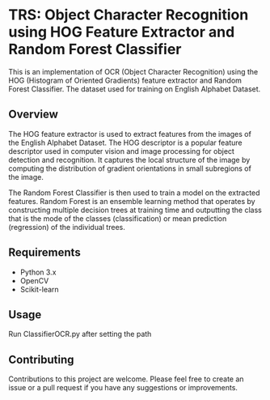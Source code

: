 # TRS: Object Character Recognition using HOG Feature Extractor and Random Forest Classifier

This is an implementation of OCR (Object Character Recognition) using the HOG (Histogram of Oriented Gradients) feature extractor and Random Forest Classifier. The dataset used for training on English Alphabet Dataset.

## Overview
The HOG feature extractor is used to extract features from the images of the English Alphabet Dataset. The HOG descriptor is a popular feature descriptor used in computer vision and image processing for object detection and recognition. It captures the local structure of the image by computing the distribution of gradient orientations in small subregions of the image.

The Random Forest Classifier is then used to train a model on the extracted features. Random Forest is an ensemble learning method that operates by constructing multiple decision trees at training time and outputting the class that is the mode of the classes (classification) or mean prediction (regression) of the individual trees.

## Requirements
* Python 3.x
* OpenCV
* Scikit-learn

## Usage
Run ClassifierOCR.py after setting the path

## Contributing
Contributions to this project are welcome. Please feel free to create an issue or a pull request if you have any suggestions or improvements.

